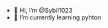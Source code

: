 - 👋 Hi, I’m @Sybil1023
- 🌱 I’m currently learning pyhton

<!---
Sybil1023/Sybil1023 is a ✨ special ✨ repository because its `README.md` (this file) appears on your GitHub profile.
You can click the Preview link to take a look at your changes.
--->
